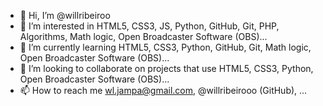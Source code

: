 - 👋 Hi, I’m @willribeiroo
- 👀 I’m interested in HTML5, CSS3, JS, Python, GitHub, Git, PHP, Algorithms, Math logic, Open Broadcaster Software (OBS)...
- 🌱 I’m currently learning HTML5, CSS3, Python, GitHub, Git, Math logic, Open Broadcaster Software (OBS)...
- 💞️ I’m looking to collaborate on projects that use HTML5, CSS3, Python, Open Broadcaster Software (OBS)...
- 📫 How to reach me wl.jampa@gmail.com, @willribeirooo (GitHub), ...

<!---
willribeiroo/willribeiroo is a ✨ special ✨ repository because its `README.md` (this file) appears on your GitHub profile.
You can click the Preview link to take a look at your changes.
--->
